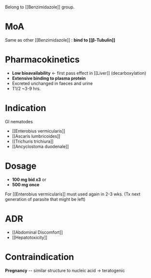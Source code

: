 Belong to [[Benzimidazole]] group.

# MoA
Same as other [[Benzimidazole]] : **bind to [[β-Tubulin]]**

# Pharmacokinetics
- **Low bioavailability** <- first pass effect in [[Liver]] (decarboxylation)
- **Extensive binding to plasma protein**
- Excreted unchanged in faeces and urine
- T1/2 ~3-9 hrs.

# Indication
GI nematodes
- [[Enterobius vermicularis]]
- [[Ascaris lumbricoides]]
- [[Trichuris trichiura]]
- [[Ancyclostoma duodenale]]

# Dosage
- **100 mg bid x3** or
- **500 mg once** 

For [[Enterobius vermicularis]] must used again in 2-3 wks. (Tx next generation of parasite that might be left)

# ADR
- [[Abdominal Discomfort]]
- [[Hepatotoxicity]]

# Contraindication
**Pregnancy** -- similar structure to nucleic acid -> teratogenic